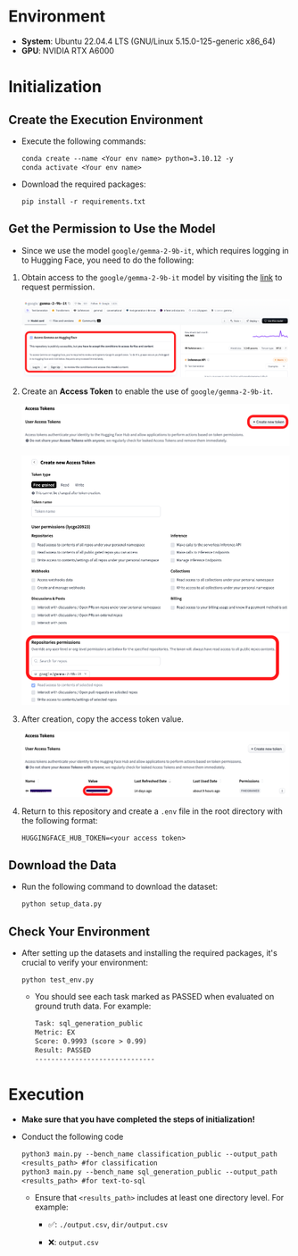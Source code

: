 # Environment

* **System**: Ubuntu 22.04.4 LTS (GNU/Linux 5.15.0-125-generic x86_64)
* **GPU**: NVIDIA RTX A6000

# Initialization

## Create the Execution Environment

* Execute the following commands:

   ```
   conda create --name <Your env name> python=3.10.12 -y
   conda activate <Your env name>
   ```

* Download the required packages:

   ```
   pip install -r requirements.txt
   ```

## Get the Permission to Use the Model

* Since we use the model ```google/gemma-2-9b-it```, which requires logging in to Hugging Face, you need to do the following:

1. Obtain access to the ```google/gemma-2-9b-it``` model by visiting the [link](https://huggingface.co/google/gemma-2-9b-it) to request permission.

   ![access](images/access.png)

2. Create an **Access Token** to enable the use of ```google/gemma-2-9b-it```.

   ![creation_1](images/creation_1.png)

   ![creation_2](images/creation_2.png)

3. After creation, copy the access token value.

   ![copy](images/copy.png)

4. Return to this repository and create a ```.env``` file in the root directory with the following format:

   ```
   HUGGINGFACE_HUB_TOKEN=<your access token>
   ```

## Download the Data

* Run the following command to download the dataset:
   ```
   python setup_data.py
   ```

## Check Your Environment

* After setting up the datasets and installing the required packages, it's crucial to verify your environment:

   ```
   python test_env.py
   ```

   * You should see each task marked as PASSED when evaluated on ground truth data. For example:

      ```
      Task: sql_generation_public
      Metric: EX
      Score: 0.9993 (score > 0.99)
      Result: PASSED
      ------------------------------
      ```

# Execution 

* **Make sure that you have completed the steps of initialization!**

* Conduct the following code

   ```
   python3 main.py --bench_name classification_public --output_path <results_path> #for classification
   python3 main.py --bench_name sql_generation_public --output_path <results_path> #for text-to-sql
   ```

   * Ensure that ```<results_path>``` includes at least one directory level. For example:

      * ✅: ```./output.csv```, ```dir/output.csv```

      * ❌: ```output.csv```